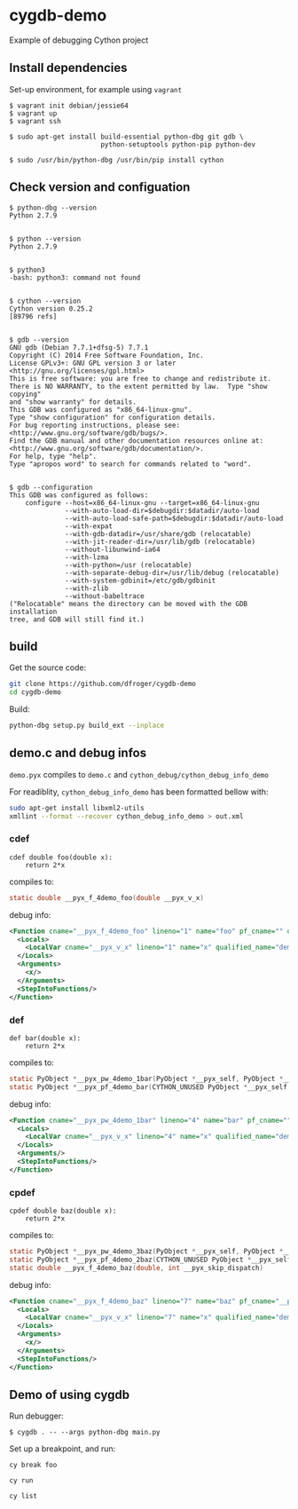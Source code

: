 # cygdb-demo

Example of debugging Cython project


## Install dependencies

Set-up environment, for example using `vagrant`

    $ vagrant init debian/jessie64
    $ vagrant up
    $ vagrant ssh

    $ sudo apt-get install build-essential python-dbg git gdb \
                           python-setuptools python-pip python-dev

    $ sudo /usr/bin/python-dbg /usr/bin/pip install cython


## Check version and configuation

    $ python-dbg --version
    Python 2.7.9


    $ python --version
    Python 2.7.9


    $ python3
    -bash: python3: command not found


    $ cython --version
    Cython version 0.25.2
    [89796 refs]


    $ gdb --version
    GNU gdb (Debian 7.7.1+dfsg-5) 7.7.1
    Copyright (C) 2014 Free Software Foundation, Inc.
    License GPLv3+: GNU GPL version 3 or later <http://gnu.org/licenses/gpl.html>
    This is free software: you are free to change and redistribute it.
    There is NO WARRANTY, to the extent permitted by law.  Type "show copying"
    and "show warranty" for details.
    This GDB was configured as "x86_64-linux-gnu".
    Type "show configuration" for configuration details.
    For bug reporting instructions, please see:
    <http://www.gnu.org/software/gdb/bugs/>.
    Find the GDB manual and other documentation resources online at:
    <http://www.gnu.org/software/gdb/documentation/>.
    For help, type "help".
    Type "apropos word" to search for commands related to "word".


    $ gdb --configuration
    This GDB was configured as follows:
        configure --host=x86_64-linux-gnu --target=x86_64-linux-gnu
                  --with-auto-load-dir=$debugdir:$datadir/auto-load
                  --with-auto-load-safe-path=$debugdir:$datadir/auto-load
                  --with-expat
                  --with-gdb-datadir=/usr/share/gdb (relocatable)
                  --with-jit-reader-dir=/usr/lib/gdb (relocatable)
                  --without-libunwind-ia64
                  --with-lzma
                  --with-python=/usr (relocatable)
                  --with-separate-debug-dir=/usr/lib/debug (relocatable)
                  --with-system-gdbinit=/etc/gdb/gdbinit
                  --with-zlib
                  --without-babeltrace
    ("Relocatable" means the directory can be moved with the GDB installation
    tree, and GDB will still find it.)


## build

Get the source code:

``` bash
git clone https://github.com/dfroger/cygdb-demo
cd cygdb-demo
```

Build:

``` bash
python-dbg setup.py build_ext --inplace
```

## demo.c and debug infos

`demo.pyx` compiles to `demo.c` and `cython_debug/cython_debug_info_demo`

For readiblity, `cython_debug_info_demo` has been formatted bellow with:

``` bash
sudo apt-get install libxml2-utils
xmllint --format --recover cython_debug_info_demo > out.xml
```

### cdef

``` Cython
cdef double foo(double x):
    return 2*x
```

compiles to:

``` c
static double __pyx_f_4demo_foo(double __pyx_v_x)
```

debug info:

``` xml
<Function cname="__pyx_f_4demo_foo" lineno="1" name="foo" pf_cname="" qualified_name="demo.foo">
  <Locals>
    <LocalVar cname="__pyx_v_x" lineno="1" name="x" qualified_name="demo.foo.x" type="CObject"/>
  </Locals>
  <Arguments>
    <x/>
  </Arguments>
  <StepIntoFunctions/>
</Function>
```

### def

``` Cython
def bar(double x):
    return 2*x
```

compiles to:

``` c
static PyObject *__pyx_pw_4demo_1bar(PyObject *__pyx_self, PyObject *__pyx_arg_x)
static PyObject *__pyx_pf_4demo_bar(CYTHON_UNUSED PyObject *__pyx_self, double __pyx_v_x)
```

debug info:

``` xml
<Function cname="__pyx_pw_4demo_1bar" lineno="4" name="bar" pf_cname="" qualified_name="demo.bar">
  <Locals>
    <LocalVar cname="__pyx_v_x" lineno="4" name="x" qualified_name="demo.bar.x" type="CObject"/>
  </Locals>
  <Arguments/>
  <StepIntoFunctions/>
</Function>
```

### cpdef

``` Cython
cpdef double baz(double x):
    return 2*x
```

compiles to:

``` c
static PyObject *__pyx_pw_4demo_3baz(PyObject *__pyx_self, PyObject *__pyx_arg_x)
static PyObject *__pyx_pf_4demo_2baz(CYTHON_UNUSED PyObject *__pyx_self, double __pyx_v_x)
static double __pyx_f_4demo_baz(double, int __pyx_skip_dispatch)
```

debug info:

``` xml
<Function cname="__pyx_f_4demo_baz" lineno="7" name="baz" pf_cname="__pyx_pw_4demo_3baz" qualified_name="demo.baz">
  <Locals>
    <LocalVar cname="__pyx_v_x" lineno="7" name="x" qualified_name="demo.baz.x" type="CObject"/>
  </Locals>
  <Arguments>
    <x/>
  </Arguments>
  <StepIntoFunctions/>
</Function>
```


## Demo of using cygdb


Run debugger:

    $ cygdb . -- --args python-dbg main.py

Set up a breakpoint, and run:

```GDB
cy break foo

cy run

cy list
```
